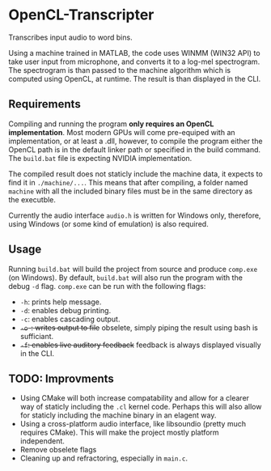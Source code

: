 # OpenCL-Transcripter
Transcribes input audio to word bins.

Using a machine trained in MATLAB, the code uses WINMM (WIN32 API) to take user input from microphone, and converts it to a log-mel spectrogram.
The spectrogram is than passed to the machine algorithm which is computed using OpenCL, at runtime. The result is than displayed in the CLI.

## Requirements
Compiling and running the program **only requires an OpenCL implementation**. Most modern GPUs will come pre-equiped with an implementation, or at least a .dll,
however, to compile the program either the OpenCL path is in the default linker path or specified in the build command. The `build.bat` file is
expecting NVIDIA implementation.

The compiled result does not staticly include the machine data, it expects to find it in `./machine/...`. This means that after compiling, a
folder named `machine` with all the included binary files must be in the same directory as the executble.

Currently the audio interface `audio.h` is written for Windows only, therefore, using Windows (or some kind of emulation) is also required.

## Usage
Running `build.bat` will build the project from source and produce `comp.exe` (on Windows).
By default, `build.bat` will also run the program with the debug `-d` flag.
`comp.exe` can be run with the following flags:
- `-h`: prints help message.
- `-d`: enables debug printing.
- `-c`: enables cascading output.
- ~~`-o`-: writes output to file~~ obselete, simply piping the result using bash is sufficiant.
- ~~`-f`: enables live auditory feedback~~ feedback is always displayed visually in the CLI.

## TODO: Improvments
- Using CMake will both increase compatability and allow for a clearer way of staticly including the `.cl` kernel code. Perhaps this will also allow for
staticly including the machine binary in an elagent way.
- Using a cross-platform audio interface, like libsoundio (pretty much requires CMake). This will make the project mostly platform independent.
- Remove obselete flags
- Cleaning up and refractoring, especially in `main.c`.
